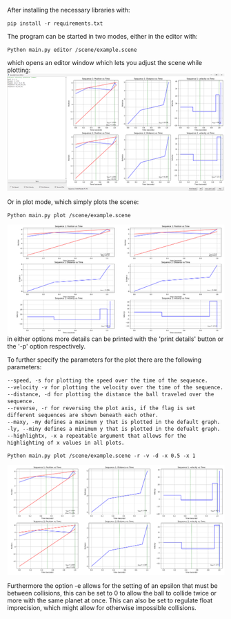 After installing the necessary libraries with:
```
pip install -r requirements.txt
```
The program can be started in two modes, either in the editor with:
```
Python main.py editor /scene/example.scene
```
which opens an editor window which lets you adjust the scene while plotting:
![image of the editor](./images/editor.png)

Or in plot mode, which simply plots the scene:
```
Python main.py plot /scene/example.scene 
```
![image of a plot](./images/example_figure.png)
in either options more details can be printed with the 'print details' button or the '-p' option respectively.

To further specify the parameters for the plot there are the following parameters:
```
--speed, -s for plotting the speed over the time of the sequence.
--velocity -v for plotting the velocity over the time of the sequence.
--distance, -d for plotting the distance the ball traveled over the sequence.
--reverse, -r for reversing the plot axis, if the flag is set different sequences are shown beneath each other. 
--maxy, -my defines a maximum y that is plotted in the default graph.
-ly, --miny defines a minimum y that is plotted in the defualt graph.
--highlightx, -x a repeatable argument that allows for the highlighting of x values in all plots.
```

```
Python main.py plot /scene/example.scene -r -v -d -x 0.5 -x 1 
```
![image of a plot with several flags set](./images/example_parameters.png)

Furthermore the option -e allows for the setting of an epsilon that must be between collisions, this can be set to 0 to allow the ball to collide twice or more with the same planet at once.
This can also be set to regulate float imprecision, which might allow for otherwise impossible collisions.